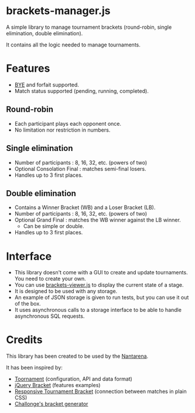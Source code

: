 # brackets-manager.js

A simple library to manage tournament brackets (round-robin, single elimination, double elimination).

It contains all the logic needed to manage tournaments.

# Features

- [BYE](https://en.wikipedia.org/wiki/Bye_%28sports%29) and forfait supported.
- Match status supported (pending, running, completed).

## Round-robin

- Each participant plays each opponent once.
- No limitation nor restriction in numbers.

## Single elimination

- Number of participants : 8, 16, 32, etc. (powers of two)
- Optional Consolation Final : matches semi-final losers.
- Handles up to 3 first places.

## Double elimination

- Contains a Winner Bracket (WB) and a Loser Bracket (LB).
- Number of participants : 8, 16, 32, etc. (powers of two)
- Optional Grand Final : matches the WB winner against the LB winner.
  - Can be simple or double.
- Handles up to 3 first places.

# Interface

- This library doesn't come with a GUI to create and update tournaments. You need to create your own.
- You can use [brackets-viewer.js](https://github.com/Drarig29/brackets-viewer.js) to display the current state of a stage.
- It is designed to be used with any storage.
- An example of JSON storage is given to run tests, but you can use it out of the box.
- It uses asynchronous calls to a storage interface to be able to handle asynchronous SQL requests.

# Credits

This library has been created to be used by the [Nantarena](https://nantarena.net/).

It has been inspired by:

- [Toornament](https://www.toornament.com/en_US/) (configuration, API and data format)
- [jQuery Bracket](http://www.aropupu.fi/bracket/) (features examples)
- [Responsive Tournament Bracket](https://codepen.io/jimmyhayek/full/yJkdEB) (connection between matches in plain CSS)
- [Challonge's bracket generator](https://challonge.com/tournaments/bracket_generator)